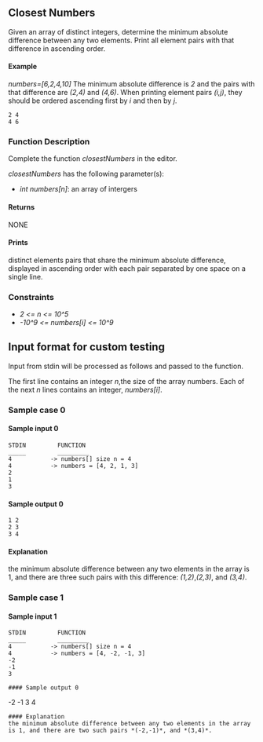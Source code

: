 ## Closest Numbers

Given an array of distinct integers, determine the minimum absolute difference between any two elements. Print all element pairs with that difference in ascending order.

#### Example
*numbers=[6,2,4,10]*
The minimum absolute difference is *2* and the pairs with that difference are *(2,4)* and *(4,6)*. When printing element pairs *(i,j)*, they should be ordered ascending first by *i* and then by *j*.
```
2 4
4 6
```

### Function Description
Complete the function *closestNumbers* in the editor.

*closestNumbers* has the following parameter(s):
  - *int numbers[n]*: an array of intergers

#### Returns
NONE

#### Prints
distinct elements pairs that share the minimum absolute difference, displayed in ascending order with each pair separated by one space on a single line.

### Constraints

- *2 <= n <= 10^5*
- *-10^9 <= numbers[i] <= 10^9*

## Input format for custom testing
Input from stdin will be processed as follows and passed to the function.

The first line contains an integer *n*,the size of the array numbers. Each of the next *n* lines contains an integer, *numbers[i]*.

### Sample case 0
#### Sample input 0
```
STDIN         FUNCTION
_____         _________
4           -> numbers[] size n = 4
4           -> numbers = [4, 2, 1, 3]
2
1
3
```
#### Sample output 0
```
1 2
2 3
3 4
```
#### Explanation
the minimum absolute difference between any two elements in the array is 1, and there are three such pairs with this difference:
*(1,2)*,*(2,3)*, and *(3,4)*.

### Sample case 1
#### Sample input 1
```
STDIN         FUNCTION
_____         _________
4           -> numbers[] size n = 4
4           -> numbers = [4, -2, -1, 3]
-2
-1
3
```
```
#### Sample output 0
```
-2 -1
3 4
```
#### Explanation
the minimum absolute difference between any two elements in the array is 1, and there are two such pairs *(-2,-1)*, and *(3,4)*.